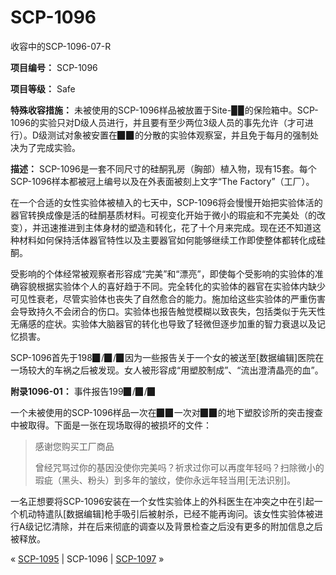 # SCP-1096
                        




收容中的SCP-1096-07-R



**项目编号：** SCP-1096

**项目等级：** Safe

**特殊收容措施：** 未被使用的SCP-1096样品被放置于Site-▉▉的保险箱中。SCP-1096的实验只对D级人员进行，并且要有至少两位3级人员的事先允许（才可进行）。D级测试对象被安置在▉▉的分散的实验体观察室，并且免于每月的强制处决为了完成实验。

**描述：** SCP-1096是一套不同尺寸的硅酮乳房（胸部）植入物，现有15套。每个SCP-1096样本都被冠上编号以及在外表面被刻上文字“The Factory”（工厂）。

在一个合适的女性实验体被植入的七天中，SCP-1096将会慢慢开始把实验体活的器官转换成像是活的硅酮基质材料。可视变化开始于微小的瑕疵和不完美处（的改变），并迅速推进到主体身材的塑造和转化，花了十个月来完成。现在还不知道这种材料如何保持活体器官特性以及主要器官如何能够继续工作即使整体都转化成硅酮。

受影响的个体经常被观察者形容成“完美”和“漂亮”，即使每个受影响的实验体的准确容貌根据实验体个人的喜好趋于不同。完全转化的实验体的器官在实验体内缺少可见性衰老，尽管实验体也丧失了自然愈合的能力。施加给这些实验体的严重伤害会导致持久不会闭合的伤口。实验体也报告触觉模糊以致丧失，包括类似于先天性无痛感的症状。实验体大脑器官的转化也导致了轻微但逐步加重的智力衰退以及记忆损害。

SCP-1096首先于198▉/▉/▉因为一些报告关于一个女的被送至[数据编辑]医院在一场较大的车祸之后被发现。女人被形容成“用塑胶制成”、“流出澄清晶亮的血”。

**附录1096-01：** 事件报告199▉/▉/▉

一个未被使用的SCP-1096样品一次在▉▉一次对▉▉的地下塑胶诊所的突击搜查中被取得。下面是一张在现场取得的被损坏的文件：


> 感谢您购买工厂商品
> 
> 曾经咒骂过你的基因没使你完美吗？祈求过你可以再度年轻吗？扫除微小的瑕疵（黑头、粉头）到多年的皱纹，使你永远年轻当用[无法识别]。
> 

一名正想要将SCP-1096安装在一个女性实验体上的外科医生在冲突之中在引起一个机动特遣队[数据编辑]枪手吸引后被射杀，已经不能再询问。该女性实验体被进行A级记忆清除，并在后来彻底的调查以及背景检查之后没有更多的附加信息之后被释放。



« <a shape='rect' class='newpage' href='/scp-1095'>SCP-1095</a> | SCP-1096 | [SCP-1097](/scp-1097) »





                    